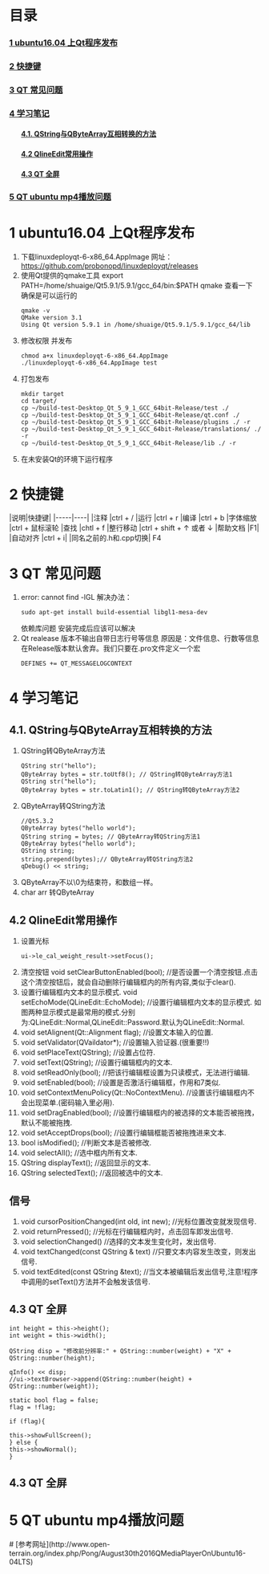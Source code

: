 # 目录
<h3><a href="#title1">1 ubuntu16.04 上Qt程序发布</a> </h3>
<h3><a href="#title2">2 快捷键</a> </h3>
<h3><a href="#title3">3 QT 常见问题</a> </h3>
<h3><a href="#title4">4 学习笔记</a> </h3>
		<h4><ul><a href="#title4.1">4.1. QString与QByteArray互相转换的方法</a> </h4>
		<h4><ul><a href="#title4.2">4.2 QlineEdit常用操作</a> </h4>
		<h4><ul><a href="#title4.3">4.3 QT 全屏</a> </h4>
<h3><a href="#title5">5 QT ubuntu mp4播放问题</a> </h3>


<div STYLE="page-break-after: always;"></div>
 
 <h1 id="title1">1 ubuntu16.04 上Qt程序发布</h1>  

1. 下载linuxdeployqt-6-x86_64.AppImage 网址：
https://github.com/probonopd/linuxdeployqt/releases
2. 使用Qt提供的qmake工具
export PATH=/home/shuaige/Qt5.9.1/5.9.1/gcc_64/bin:$PATH
qmake 查看一下 确保是可以运行的
	```
	qmake -v
	QMake version 3.1
	Using Qt version 5.9.1 in /home/shuaige/Qt5.9.1/5.9.1/gcc_64/lib
	```
3. 修改权限 并发布
	```
	chmod a+x linuxdeployqt-6-x86_64.AppImage
	./linuxdeployqt-6-x86_64.AppImage test
	```
4. 打包发布
	```
	mkdir target
	cd target/
	cp ~/build-test-Desktop_Qt_5_9_1_GCC_64bit-Release/test ./
	cp ~/build-test-Desktop_Qt_5_9_1_GCC_64bit-Release/qt.conf ./
	cp ~/build-test-Desktop_Qt_5_9_1_GCC_64bit-Release/plugins ./ -r
	cp ~/build-test-Desktop_Qt_5_9_1_GCC_64bit-Release/translations/ ./ -r
	cp ~/build-test-Desktop_Qt_5_9_1_GCC_64bit-Release/lib ./ -r
	```
5. 在未安装Qt的环境下运行程序

 <h1 id="title2">2 快捷键</h1>  
 |说明|快捷键|
 |-----|----|
 |注释 |ctrl + /
|运行 |ctrl + r
|编译 |ctrl + b
|字体缩放 |ctrl + 鼠标滚轮
|查找 |chtl + f
|整行移动 |ctrl + shift +  &uarr; 或者 &darr;
|帮助文档 |F1|
|自动对齐 |ctrl + i|
|同名之前的.h和.cpp切换| F4
 
 <h1 id="title3">3 QT 常见问题</h1>  
 
1.  error: cannot find -lGL
	解决办法：
	```
	sudo apt-get install build-essential libgl1-mesa-dev
	```
	 依赖库问题 安装完成后应该可以解决
2. Qt realease 版本不输出自带日志行号等信息
	原因是：文件信息、行数等信息在Release版本默认舍弃。我们只要在.pro文件定义一个宏
	```
	DEFINES += QT_MESSAGELOGCONTEXT
	```
 <h1 id="title4">4 学习笔记</h1>  
 
 <h2 id="title4.1">4.1. QString与QByteArray互相转换的方法</h2>  		

1. QString转QByteArray方法
	```
	QString str("hello");
	QByteArray bytes = str.toUtf8(); // QString转QByteArray方法1
	QString str("hello");
	QByteArray bytes = str.toLatin1(); // QString转QByteArray方法2
	```
2. QByteArray转QString方法
	```
	//Qt5.3.2
	QByteArray bytes("hello world");
	QString string = bytes; // QByteArray转QString方法1
	QByteArray bytes("hello world");
	QString string;
	string.prepend(bytes);// QByteArray转QString方法2
	qDebug() << string;
	```
3. QByteArray不以\0为结束符，和数组一样。
4. char arr 转QByteArray

 <h2 id="title4.2">4.2 QlineEdit常用操作</h2>  	
 
1. 设置光标
	```
	ui->le_cal_weight_result->setFocus();
	```
2. 清空按钮
void setClearButtonEnabled(bool); //是否设置一个清空按钮.点击这个清空按钮后，就会自动删除行编辑框内的所有内容,类似于clear().
3. 设置行编辑框内文本的显示模式.
void setEchoMode(QLineEdit::EchoMode); //设置行编辑框内文本的显示模式.
如图两种显示模式是最常用的模式.分别为:QLineEdit::Normal,QLineEdit::Password.默认为QLineEdit::Normal.
4. void setAlignent(Qt::Alignment flag); //设置文本输入的位置.
5. void setValidator(QVaildator*); //设置输入验证器.(很重要!!)
6. void setPlaceText(QString); //设置占位符.
7. void setText(QString); //设置行编辑框内的文本.
8. void setReadOnly(bool); //把该行编辑框设置为只读模式，无法进行编辑.
9. void setEnabled(bool); //设置是否激活行编辑框，作用和7类似.
10. void setContextMenuPolicy(Qt::NoContextMenu). //设置该行编辑框内不会出现菜单.(密码输入里必用).
11. void setDragEnabled(bool); //设置行编辑框内的被选择的文本能否被拖拽，默认不能被拖拽.
12. void setAcceptDrops(bool); //设置行编辑框能否被拖拽进来文本.
13. bool isModified(); //判断文本是否被修改.
14. void selectAll(); //选中框内所有文本.
15. QString displayText(); //返回显示的文本.
16. QString selectedText(); //返回被选中的文本.

## 信号
1. void cursorPositionChanged(int old, int new); //光标位置改变就发现信号.
2. void returnPressed(); //光标在行编辑框内时，点击回车即发出信号.
3. void selectionChanged() //选择的文本发生变化时，发出信号.
4. void textChanged(const QString & text) //只要文本内容发生改变，则发出信号.
5. void textEdited(const QString &text); //当文本被编辑后发出信号,注意!程序中调用的setText()方法并不会触发该信号.


 <h2 id="title4.3">4.3 QT 全屏</h2>  

```
int height = this->height();
int weight = this->width();

QString disp = "修改前分辨率:" + QString::number(weight) + "X" + QString::number(height);

qInfo() << disp;
//ui->textBrowser->append(QString::number(height) + QString::number(weight));

static bool flag = false;
flag = !flag;

if (flag){

this->showFullScreen();
} else {
this->showNormal();
}
```
 <h2 id="title4.">4.3 QT 全屏</h2>  
 
 <h1 id="title5">5 QT ubuntu mp4播放问题</h1>  
# 
[参考网址](http://www.open-terrain.org/index.php/Pong/August30th2016QMediaPlayerOnUbuntu16-04LTS)


<!--stackedit_data:
eyJoaXN0b3J5IjpbLTE5NDI0MTQ1NzAsMjAyNDI2MjE2OCwxNz
g0MTQxNzM4LC05OTkyNzkzMDYsMTEyNzgyMDcwNSw2NjI3NTk2
MCwtMTc1ODI4NDMwNyw5NDI0NzQ5MjQsLTIwMDA0MDY3MzAsMT
E4ODUzMDE5MF19
-->